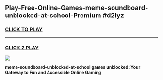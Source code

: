 
## Play-Free-Online-Games-meme-soundboard-unblocked-at-school-Premium #d2lyz
<h3>
<a href="https://premium.freeplayer.one?title=meme-soundboard-unblocked-at-school&ref=8M">CLICK TO PLAY</a></h3>
<hr>

<h3>
<a href="https://premium.freeplayer.one?title=meme-soundboard-unblocked-at-school&ref=8M">CLICK 2 PLAY</a>
  
</h3>

<a href="https://premium.freeplayer.one?title=meme-soundboard-unblocked-at-school&ref=8M"><img src="https://clearcache.store/games.png"></a>


**meme-soundboard-unblocked-at-school games unblocked: Your Gateway to Fun and Accessible Online Gaming**
